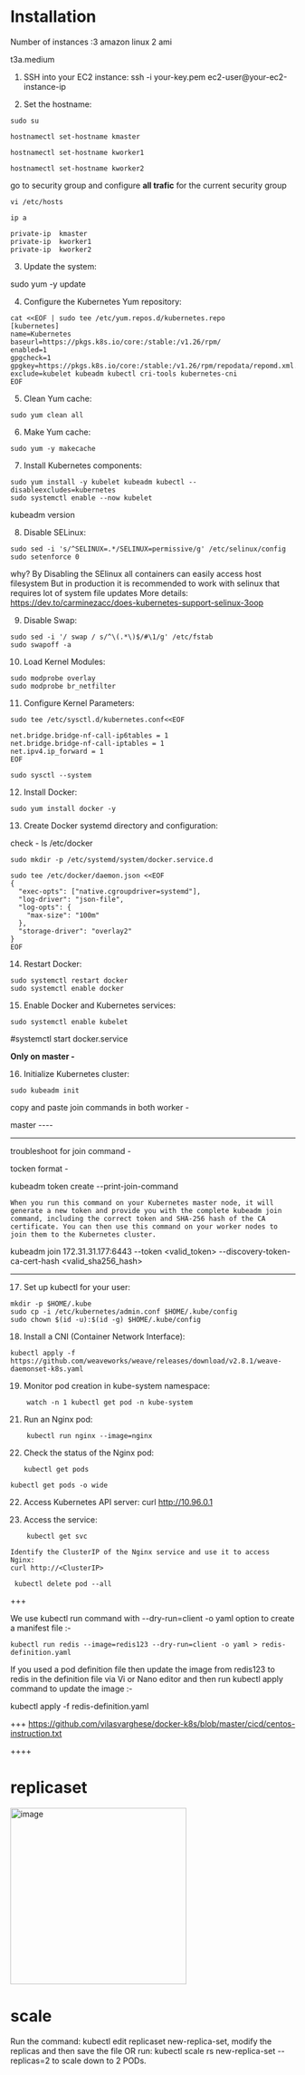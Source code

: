 
# Installation 

Number of instances :3
amazon linux 2 ami

t3a.medium

1. SSH into your EC2 instance:
   ssh -i your-key.pem ec2-user@your-ec2-instance-ip

2. Set the hostname:
```
sudo su
```
```
hostnamectl set-hostname kmaster
```
```
hostnamectl set-hostname kworker1
```
```
hostnamectl set-hostname kworker2
```
go to security group and configure **all trafic** for the current security group
```
vi /etc/hosts
```
```
ip a
```
```
private-ip	kmaster 
private-ip	kworker1 
private-ip	kworker2
```
3. Update the system:

sudo yum -y update

4. Configure the Kubernetes Yum repository:
```
cat <<EOF | sudo tee /etc/yum.repos.d/kubernetes.repo
[kubernetes]
name=Kubernetes
baseurl=https://pkgs.k8s.io/core:/stable:/v1.26/rpm/
enabled=1
gpgcheck=1
gpgkey=https://pkgs.k8s.io/core:/stable:/v1.26/rpm/repodata/repomd.xml.key
exclude=kubelet kubeadm kubectl cri-tools kubernetes-cni
EOF
```
5. Clean Yum cache:
```
sudo yum clean all
```
6. Make Yum cache:
```
sudo yum -y makecache
```
7. Install Kubernetes components:
```
sudo yum install -y kubelet kubeadm kubectl --disableexcludes=kubernetes
sudo systemctl enable --now kubelet
```
kubeadm  version

8. Disable SELinux:
```
sudo sed -i 's/^SELINUX=.*/SELINUX=permissive/g' /etc/selinux/config
sudo setenforce 0
```
why?
	By Disabling the SElinux all containers can easily access host filesystem
	But in production it is recommended to work with selinux
		that requires lot of system file updates
		More details: https://dev.to/carminezacc/does-kubernetes-support-selinux-3oop

9. Disable Swap:
```
sudo sed -i '/ swap / s/^\(.*\)$/#\1/g' /etc/fstab
sudo swapoff -a
```

10. Load Kernel Modules:
 ```
sudo modprobe overlay
sudo modprobe br_netfilter 
 ```
11. Configure Kernel Parameters:

```
sudo tee /etc/sysctl.d/kubernetes.conf<<EOF

net.bridge.bridge-nf-call-ip6tables = 1
net.bridge.bridge-nf-call-iptables = 1
net.ipv4.ip_forward = 1
EOF
```
```
sudo sysctl --system

```

12. Install Docker:
```
sudo yum install docker -y
```
13. Create Docker systemd directory and configuration:

check - 
	ls /etc/docker
```
sudo mkdir -p /etc/systemd/system/docker.service.d
```
```
sudo tee /etc/docker/daemon.json <<EOF
{
  "exec-opts": ["native.cgroupdriver=systemd"],
  "log-driver": "json-file",
  "log-opts": {
    "max-size": "100m" 
  },
  "storage-driver": "overlay2"
}
EOF
``` 
 

14. Restart Docker:
```
sudo systemctl restart docker
sudo systemctl enable docker
```

15. Enable Docker and Kubernetes services:

 ```
sudo systemctl enable kubelet
```
#systemctl start docker.service


**Only on master -**

16. Initialize Kubernetes cluster:
```
sudo kubeadm init
```

copy and paste join commands in both worker -


master ----

---
troubleshoot for join command -

tocken format -


kubeadm token create --print-join-command

	When you run this command on your Kubernetes master node, it will generate a new token and provide you with the complete kubeadm join command, including the correct token and SHA-256 hash of the CA certificate. You can then use this command on your worker nodes to join them to the Kubernetes cluster.


kubeadm join 172.31.31.177:6443 --token <valid_token> --discovery-token-ca-cert-hash <valid_sha256_hash>

---



17. Set up kubectl for your user:
    
```	
mkdir -p $HOME/.kube
sudo cp -i /etc/kubernetes/admin.conf $HOME/.kube/config
sudo chown $(id -u):$(id -g) $HOME/.kube/config
```

18. Install a CNI (Container Network Interface):
```
kubectl apply -f https://github.com/weaveworks/weave/releases/download/v2.8.1/weave-daemonset-k8s.yaml
```
19. Monitor pod creation in kube-system namespace:
```
    watch -n 1 kubectl get pod -n kube-system
```
21. Run an Nginx pod:
```
    kubectl run nginx --image=nginx
```
22. Check the status of the Nginx pod:
    ```
    kubectl get pods
    ```
```
kubectl get pods -o wide
```
22. Access Kubernetes API server: 
    curl http://10.96.0.1

23. Access the service:
```
    kubectl get svc
```
    Identify the ClusterIP of the Nginx service and use it to access Nginx:
    curl http://<ClusterIP>

```
 kubectl delete pod --all
```


+++

We use kubectl run command with --dry-run=client -o yaml option to create a manifest file :-
```
kubectl run redis --image=redis123 --dry-run=client -o yaml > redis-definition.yaml
```

If you used a pod definition file then update the image from redis123 to redis in the definition file via Vi or Nano editor and then run kubectl apply command to update the image :-

kubectl apply -f redis-definition.yaml 

+++
https://github.com/vilasvarghese/docker-k8s/blob/master/cicd/centos-instruction.txt

++++
# replicaset

<img width="311" alt="image" src="https://github.com/pythonkid2/DevOps-Practice/assets/100591950/f9c92436-d2a5-4d27-aac1-6939f905da71">

# scale
Run the command: kubectl edit replicaset new-replica-set, modify the replicas and then save the file OR run: kubectl scale rs new-replica-set --replicas=2 to scale down to 2 PODs.
